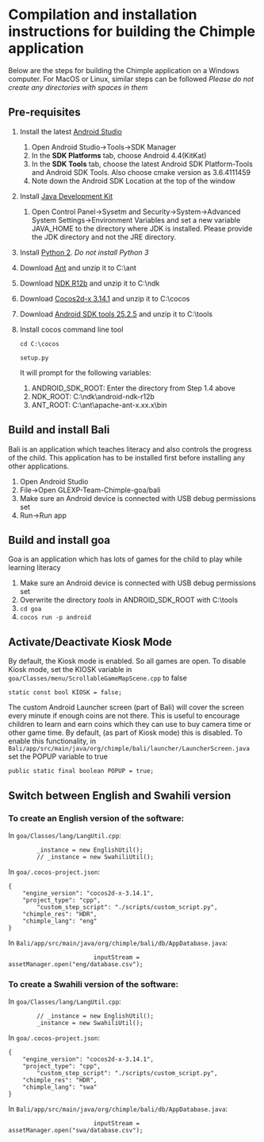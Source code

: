 # Compilation and installation instructions for building the Chimple application
Below are the steps for building the Chimple application on a Windows computer. For MacOS or Linux, similar steps can be followed
*Please do not create any directories with spaces in them*
## Pre-requisites
1. Install the latest [Android Studio](https://developer.android.com/studio)
    1. Open Android Studio->Tools->SDK Manager
    2. In the **SDK Platforms** tab, choose Android 4.4(KitKat)
    3. In the **SDK Tools** tab, choose the latest Android SDK Platform-Tools and Android SDK Tools. Also choose cmake version as 3.6.4111459
    4. Note down the Android SDK Location at the top of the window
2. Install [Java Development Kit](https://www.oracle.com/technetwork/java/javase/downloads/jdk8-downloads-2133151.html)
    1. Open Control Panel->Sysetm and Security->System->Advanced System Settings->Environment Variables and set a new variable JAVA_HOME to the directory where JDK is installed. Please provide the JDK directory and not the JRE directory.
3. Install [Python 2](https://www.python.org/downloads/release/python-2716/). *Do not install Python 3*
4. Download [Ant](https://ant.apache.org/bindownload.cgi) and unzip it to C:\ant
5. Download [NDK R12b](https://dl.google.com/android/repository/android-ndk-r12b-windows-x86_64.zip) and unzip it to C:\ndk
6. Download [Cocos2d-x 3.14.1](https://digitalocean.cocos2d-x.org/Cocos2D-X/cocos2d-x-3.14.1.zip) and unzip it to C:\cocos
7. Download [Android SDK tools 25.2.5](https://dl.google.com/android/repository/tools_r25.2.5-windows.zip) and unzip it to C:\tools
8. Install cocos command line tool

    `cd C:\cocos`
    
    `setup.py`
    
    It will prompt for the following variables:
    1. ANDROID_SDK_ROOT: Enter the directory from Step 1.4 above
    2. NDK_ROOT: C:\ndk\android-ndk-r12b
    3. ANT_ROOT: C:\ant\apache-ant-x.xx.x\bin
## Build and install Bali
Bali is an application which teaches literacy and also controls the progress of the child. This application has to be installed first before installing any other applications.
1. Open Android Studio
2. File->Open GLEXP-Team-Chimple-goa/bali
3. Make sure an Android device is connected with USB debug permissions set
3. Run->Run app
## Build and install goa
Goa is an application which has lots of games for the child to play while learning literacy
1. Make sure an Android device is connected with USB debug permissions set
2. Overwrite the directory *tools* in ANDROID_SDK_ROOT with C:\tools
3. `cd goa`
4. `cocos run -p android`
## Activate/Deactivate Kiosk Mode
By default, the Kiosk mode is enabled. So all games are open. To disable Kiosk mode, set the KIOSK variable in 
`goa/Classes/menu/ScrollableGameMapScene.cpp` to false

``static const bool KIOSK = false;``

The custom Android Launcher screen (part of Bali) will cover the screen every minute if enough coins are not there. This is useful to encourage children to learn and earn coins which they can use to buy camera time or other game time. By default, (as part of Kiosk mode) this is disabled. To enable this functionality, in `Bali/app/src/main/java/org/chimple/bali/launcher/LauncherScreen.java` set the POPUP variable to true

``public static final boolean POPUP = true;``

## Switch between English and Swahili version
### To create an English version of the software:
In `goa/Classes/lang/LangUtil.cpp`:
```
        _instance = new EnglishUtil();
        // _instance = new SwahiliUtil();
```
In `goa/.cocos-project.json`:
```
{
    "engine_version": "cocos2d-x-3.14.1", 
    "project_type": "cpp",
        "custom_step_script": "./scripts/custom_script.py",
    "chimple_res": "HDR",
    "chimple_lang": "eng"
}
```
In `Bali/app/src/main/java/org/chimple/bali/db/AppDatabase.java`:
```
                        inputStream = assetManager.open("eng/database.csv");
```

### To create a Swahili version of the software:
In `goa/Classes/lang/LangUtil.cpp`:
```
        // _instance = new EnglishUtil();
        _instance = new SwahiliUtil();
```
In `goa/.cocos-project.json`:
```
{
    "engine_version": "cocos2d-x-3.14.1", 
    "project_type": "cpp",
        "custom_step_script": "./scripts/custom_script.py",
    "chimple_res": "HDR",
    "chimple_lang": "swa"
}
```
In `Bali/app/src/main/java/org/chimple/bali/db/AppDatabase.java`:
```
                        inputStream = assetManager.open("swa/database.csv");
```

